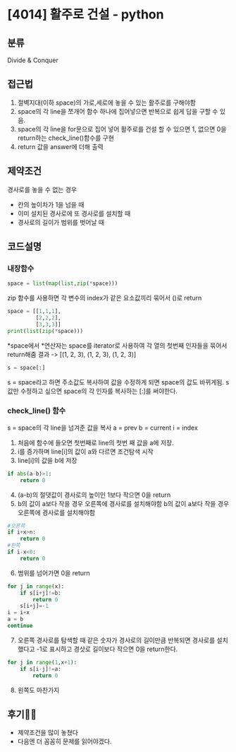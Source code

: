 # [4014] 활주로 건설 - python

## 분류

Divide & Conquer


## 접근법

1. 절벽지대(이하 space)의 가로,세로에 놓을 수 있는 활주로를 구해야함
2. space의 각 line을 쪼개어 함수 하나에 집어넣으면 반복으로 쉽게 답을 구할 수 있음.
3. space의 각 line을 for문으로 집어 넣어 활주로를 건설 할 수 있으면 1, 없으면 0을 return하는 check_line()함수를 구현
4. return 값을 answer에 더해 출력


## 제약조건

경사로를 놓을 수 없는 경우
- 칸의 높이차가 1을 넘을 때
- 이미 설치된 경사로에 또 경사로를 설치할 때
- 경사로의 길이가 범위를 벗어날 때


## 코드설명

### 내장함수
```python
space = list(map(list,zip(*space)))
```

zip 함수를 사용하면 각 변수의 index가 같은 요소값끼리 묶어서 ()로 return

```python
space = [[1,1,1],
         [2,2,2],
         [3,3,3]]
print(list(zip(*space)))
```
*space에서 *연산자는 space를 iterator로 사용하여 각 열의 첫번째 인자들을 묶어서 return해줌
결과 -> [(1, 2, 3), (1, 2, 3), (1, 2, 3)]

```python
s = space[:]
```
s = space라고 하면 주소값도 복사하여 값을 수정하게 되면 space의 값도 바뀌게됨.
s 값만 수정하고 싶으면 space의 각 인자를 복사하는 [:]를 써야한다.

### check_line() 함수

s = space의 각 line을 넘겨준 값을 복사
a = prev
b = current
i = index

1. 처음에 함수에 들오면 첫번째로 line의 첫번 째 값을 a에 저장.
2. i를 증가하며 line[i]의 값이 a와 다르면 조건탐색 시작
3. line[i]의 값을 b에 저장
```python
if abs(a-b)>1:
    return 0
```
4. (a-b)의 절댓값이 경사로의 높이인 1보다 작으면 0을 return 
5. b의 값이 a보다 작을 경우 오른쪽에 경사로를 설치해야함
   b의 값이 a보다 작을 경우 오른쪽에 경사로를 설치해야함
```python
#오른쪽
if i+x>n:
    return 0
#왼쪽
if i-x<0:
    return 0
```
6. 범위를 넘어가면 0을 return
``` python
for j in range(x):
    if s[i+j]!=b:
        return 0
    s[i+j]=-1
i = i+x
a = b
continue
```
7. 오른쪽 경사로를 탐색할 때 같은 숫자가 경사로의 길이만큼 반복되면 경사로를 설치했다고 -1로 표시하고 경삿로 길이보다 작으면 0을 return한다.
```python
for j in range(1,x+1):
    if s[i-j]!=a:
        return 0
```
8. 왼쪽도 마찬가지


## 후기🧝‍♀️
- 제약조건을 많이 놓쳤다
- 다음엔 더 꼼꼼히 문제를 읽어야겠다.



